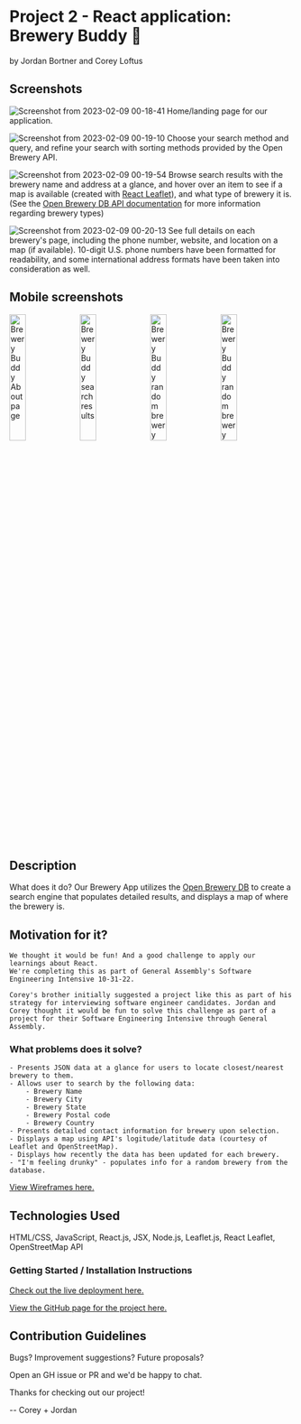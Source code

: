 # Project 2 - React application: Brewery Buddy 🍻️
by Jordan Bortner and Corey Loftus

## Screenshots
![Screenshot from 2023-02-09 00-18-41](https://user-images.githubusercontent.com/115664302/217724953-c8a51d76-f2bf-41c0-b3b4-61acee451eb4.png)
Home/landing page for our application.

![Screenshot from 2023-02-09 00-19-10](https://user-images.githubusercontent.com/115664302/217725032-913fc285-869e-4f66-bd8b-77abc1a639d9.png)
Choose your search method and query, and refine your search with sorting methods provided by the Open Brewery API.

![Screenshot from 2023-02-09 00-19-54](https://user-images.githubusercontent.com/115664302/217725092-fb0ff869-c5a5-42af-8177-f4bb7d6dc19b.png)
Browse search results with the brewery name and address at a glance, and hover over an item to see if a map is available (created with [React Leaflet](https://react-leaflet.js.org/ 'React Leaflet')), and what type of brewery it is. (See the [Open Brewery DB API documentation](https://www.openbrewerydb.org/documentation 'Open Brewery DB API documentation') for more information regarding brewery types)

![Screenshot from 2023-02-09 00-20-13](https://user-images.githubusercontent.com/115664302/217725147-4ec5712f-cfd4-4121-8d50-ce5b2136a23e.png)
See full details on each brewery's page, including the phone number, website, and location on a map (if available). 10-digit U.S. phone numbers have been formatted for readability, and some international address formats have been taken into consideration as well.

## Mobile screenshots

<img src="https://user-images.githubusercontent.com/115664302/217727037-a9b3a16f-c3cb-4167-90dd-d70684975cfb.PNG" alt="Brewery Buddy About page" width=24% />&nbsp;<img src="https://user-images.githubusercontent.com/115664302/217727046-066984e9-5ee6-4173-a308-b163344b27de.PNG" alt="Brewery Buddy search results" width=24% />&nbsp;<img src="https://user-images.githubusercontent.com/115664302/217727063-fb93366c-6195-43f1-9672-cd73b54c9584.PNG" alt="Brewery Buddy random brewery" width=24% />&nbsp;<img src="https://user-images.githubusercontent.com/115664302/217727079-1b875a6b-f817-41cd-9b5a-acef6a704041.PNG" alt="Brewery Buddy random brewery" width=24% />

## Description
What does it do?
    Our Brewery App utilizes the [Open Brewery DB](http://openbrewerydb.org 'Open Brewery DB') to create a search engine that populates detailed results, and displays a map of where the brewery is.

## Motivation for it?
    We thought it would be fun! And a good challenge to apply our learnings about React.
    We're completing this as part of General Assembly's Software Engineering Intensive 10-31-22.

    Corey's brother initially suggested a project like this as part of his strategy for interviewing software engineer candidates. Jordan and Corey thought it would be fun to solve this challenge as part of a project for their Software Engineering Intensive through General Assembly.
    

### What problems does it solve?
    - Presents JSON data at a glance for users to locate closest/nearest brewery to them.
    - Allows user to search by the following data: 
        - Brewery Name
        - Brewery City
        - Brewery State
        - Brewery Postal code
        - Brewery Country
    - Presents detailed contact information for brewery upon selection.
    - Displays a map using API's logitude/latitude data (courtesy of Leaflet and OpenStreetMap).
    - Displays how recently the data has been updated for each brewery.
    - "I'm feeling drunky" - populates info for a random brewery from the database.

[View Wireframes here.](https://www.figma.com/file/e6enmnOm2qxQZ9M8Jpu6UA/SEI-10-31-Jordan-Corey-Project-2?node-id=13%3A175&t=KfdDK5iFTTBwkvj3-1)


## Technologies Used
HTML/CSS, JavaScript, React.js, JSX, Node.js, Leaflet.js, React Leaflet, OpenStreetMap API

### Getting Started / Installation Instructions
[Check out the live deployment here.](https://brewerybuddy.netlify.app/)

[View the GitHub page for the project here.](https://github.com/jordbort/project-2-brewery-app)


## Contribution Guidelines
Bugs?
Improvement suggestions?
Future proposals?

Open an GH issue or PR and we'd be happy to chat.

Thanks for checking out our project!

-- Corey + Jordan
